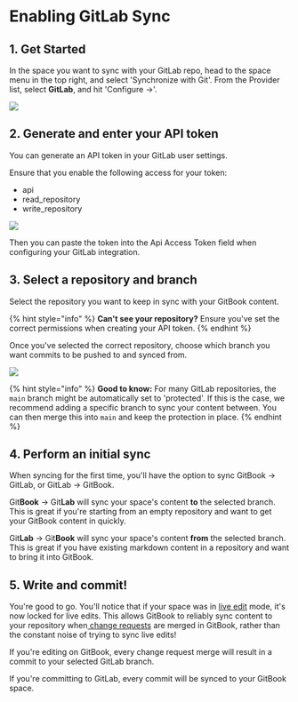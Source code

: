 # Enabling GitLab Sync

## 1. Get Started

In the space you want to sync with your GitLab repo, head to the space menu in the top right, and select 'Synchronize with Git'. From the Provider list, select **GitLab**, and hit 'Configure ->'.

![](<../../.gitbook/assets/Git Sync – GitLab.png>)

## 2. Generate and enter your API token

You can generate an API token in your GitLab user settings.

Ensure that you enable the following access for your token:

* api
* read\_repository
* write\_repository

![](<../../.gitbook/assets/Git Sync – GitLab Config.png>)

Then you can paste the token into the Api Access Token field when configuring your GitLab integration.

## 3. Select a repository and branch

Select the repository you want to keep in sync with your GitBook content.

{% hint style="info" %}
**Can't see your repository?** Ensure you've set the correct permissions when creating your API token.
{% endhint %}

Once you've selected the correct repository, choose which branch you want commits to be pushed to and synced from.

![](<../../.gitbook/assets/Git Sync – GitLab Filled.png>)

{% hint style="info" %}
**Good to know:** For many GitLab repositories, the `main` branch might be automatically set to 'protected'. If this is the case, we recommend adding a specific branch to sync your content between. You can then merge this into `main` and keep the protection in place.
{% endhint %}

## 4. Perform an initial sync

When syncing for the first time, you'll have the option to sync GitBook -> GitLab, or GitLab -> GitBook.

Git**Book** -> Git**Lab** will sync your space's content **to** the selected branch. This is great if you're starting from an empty repository and want to get your GitBook content in quickly.

Git**Lab** -> Git**Book** will sync your space's content **from** the selected branch. This is great if you have existing markdown content in a repository and want to bring it into GitBook.

## 5. Write and commit!

You're good to go. You'll notice that if your space was in [live edit](../collaboration/live-edits.md) mode, it's now locked for live edits. This allows GitBook to reliably sync content to your repository when[ change requests](../collaboration/change-requests.md) are merged in GitBook, rather than the constant noise of trying to sync live edits!

If you're editing on GitBook, every change request merge will result in a commit to your selected GitLab branch.

If you're committing to GitLab, every commit will be synced to your GitBook space.
